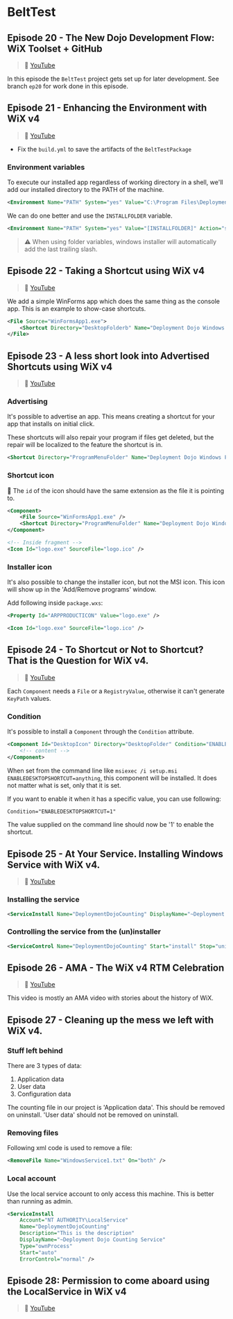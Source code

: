 # BeltTest

## Episode 20 - The New Dojo Development Flow: WiX Toolset + GitHub

> :movie_camera: [YouTube](https://www.YouTube.com/watch?v=M0i9Ug4pjyU)

In this episode the `BeltTest` project gets set up for later development. See branch `ep20` for work done in this episode.

## Episode 21 - Enhancing the Environment with WiX v4

> :movie_camera: [YouTube](https://www.YouTube.com/watch?v=0ApAkl4HKxw)

* Fix the `build.yml` to save the artifacts of the `BeltTestPackage`

### Environment variables

To execute our installed app regardless of working directory in a shell, we'll add our installed directory to the PATH of the machine.

```xml
<Environment Name="PATH" System="yes" Value="C:\Program Files\Deployment Dojo Belt Test" Action="set" Part="last" />
```

We can do one better and use the `INSTALLFOLDER` variable.

```xml
<Environment Name="PATH" System="yes" Value="[INSTALLFOLDER]" Action="set" Part="last" />
```

> :warning: When using folder variables, windows installer will automatically add the last trailing slash.


## Episode 22 - Taking a Shortcut using WiX v4

> :movie_camera: [YouTube](https://www.YouTube.com/watch?v=U7MQCF5AZcw)

We add a simple WinForms app which does the same thing as the console app. 
This is an example to show-case shortcuts.

```xml
<File Source="WinFormsApp1.exe">
    <Shortcut Directory="DesktopFolderb" Name="Deployment Dojo Windows Forms App 1" />
</File>	
```

## Episode 23 - A less short look into Advertised Shortcuts using WiX v4

> :movie_camera: [YouTube](https://www.YouTube.com/watch?v=x-E7g5H_1TA)

### Advertising

It's possible to advertise an app. This means creating a shortcut for your app that installs on initial click.

These shortcuts will also repair your program if files get deleted, but the repair will be localized to the feature the shortcut is in.

```xml
<Shortcut Directory="ProgramMenuFolder" Name="Deployment Dojo Windows Forms App 1" Advertise="yes" />
```

### Shortcut icon

:speech_balloon: The `id` of the icon should have the same extension as the file it is pointing to.

```xml
<Component>
	<File Source="WinFormsApp1.exe" />				
	<Shortcut Directory="ProgramMenuFolder" Name="Deployment Dojo Windows Forms App 1" Advertise="yes" Icon="logo.exe" />
</Component>

<!-- Inside fragment -->
<Icon Id="logo.exe" SourceFile="logo.ico" />
```

### Installer icon

It's also possible to change the installer icon, but not the MSI icon.
This icon will show up in the 'Add/Remove programs' window.

Add following inside `package.wxs`:

```xml
<Property Id="ARPPRODUCTICON" Value="logo.exe" />

<Icon Id="logo.exe" SourceFile="logo.ico" />
```

## Episode 24 - To Shortcut or Not to Shortcut? That is the Question for WiX v4.

> :movie_camera: [YouTube](https://www.YouTube.com/watch?v=1kV4gk3tTzg)

Each `Component` needs a `File` or a `RegistryValue`, otherwise it can't generate `KeyPath` values.

### Condition

It's possible to install a `Component` through the `Condition` attribute.

```xml
<Component Id="DesktopIcon" Directory="DesktopFolder" Condition="ENABLEDESKTOPSHORTCUT">
    <!-- content -->
</Component>
```

When set from the command line like `msiexec /i setup.msi ENABLEDESKTOPSHORTCUT=anything`, this component will be installed.
It does not matter what is set, only that it is set.

If you want to enable it when it has a specific value, you can use following:

```xml
Condition="ENABLEDESKTOPSHORTCUT=1"
```

The value supplied on the command line should now be '1' to enable the shortcut.


## Episode 25 - At Your Service. Installing Windows Service with WiX v4.

> :movie_camera: [YouTube](https://www.YouTube.com/watch?v=vZRZeDOTPZQ)

### Installing the service

```xml
<ServiceInstall Name="DeploymentDojoCounting" DisplayName="~Deployment Dojo Counting Service" Type="ownProcess" Start="auto" ErrorControl="normal" />
```

### Controlling the service from the (un)installer

```xml
<ServiceControl Name="DeploymentDojoCounting" Start="install" Stop="uninstall" Remove="uninstall" />
```

## Episode 26 - AMA - The WiX v4 RTM Celebration

> :movie_camera: [YouTube](https://www.YouTube.com/watch?v=UJrD-9N_PVg)

This video is mostly an AMA video with stories about the history of WiX.

## Episode 27 - Cleaning up the mess we left with WiX v4.



### Stuff left behind

There are 3 types of data:
1. Application data
2. User data
3. Configuration data

The counting file in our project is 'Application data'. This should be removed
on uninstall. 'User data' should not be removed on uninstall.

### Removing files

Following xml code is used to remove a file:

```xml
<RemoveFile Name="WindowsService1.txt" On="both" />
```

### Local account

Use the local service account to only access this machine. This is better than running as admin.

```xml
<ServiceInstall 
    Account="NT AUTHORITY\LocalService"
    Name="DeploymentDojoCounting"
    Description="This is the description" 
    DisplayName="~Deployment Dojo Counting Service" 
    Type="ownProcess" 
    Start="auto" 
    ErrorControl="normal" />
```

## Episode 28: Permission to come aboard using the LocalService in WiX v4

> :movie_camera: [YouTube](https://www.youtube.com/watch?v=DslwxSg5fPw)

